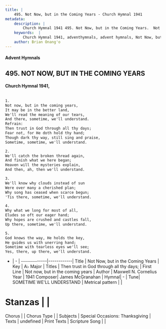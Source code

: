 ```yaml
---
title: |
    495. Not Now, but in the Coming Years - Church Hymnal 1941
metadata:
    description: |
        Church Hymnal 1941 495. Not Now, but in the Coming Years.  Not now, but in the coming years,  It may be in the better land,  We'll read the meaning of our tears,  And there, sometime, we'll understand.  
    keywords:  |
        Church Hymnal 1941, adventhymnals, advent hymnals, Not Now, but in the Coming Years, Not now, but in the coming years . Then trust in God through all thy days; 
    author: Brian Onang'o
---
```


#### Advent Hymnals
## 495. NOT NOW, BUT IN THE COMING YEARS
####  Church Hymnal 1941,

```txt

1.
Not now, but in the coming years, 
It may be in the better land, 
We'll read the meaning of our tears, 
And there, sometime, we'll understand. 
Refrain:
Then trust in God through all thy days; 
Fear not, for He doth hold thy hand; 
Though dark thy way, still sing and praise, 
Sometime, sometime, we'll understand. 

2.
We'll catch the broken thread again, 
And finish what we here began; 
Heaven will the mysteries explain, 
And then, ah, then we'll understand. 

3.
We'll know why clouds instead of sun 
Were over many a cherished plan; 
Why song has ceased when scarce begun; 
'Tis there, sometime, we'll understand. 

4.
Why what we long for most of all, 
Eludes so oft our eager hand; 
Why hopes are crushed and castles fall, 
Up there, sometime, we'll understand. 

5.
God knows the way, He holds the key, 
He guides us with unerring hand; 
Sometime with tearless eyes we'll see; 
Yes, there, up there, we'll understand.

```

- |   -  |
-------------|------------|
Title | Not Now, but in the Coming Years |
Key | A♭ Major |
Titles | Then trust in God through all thy days;  |
First Line | Not now, but in the coming years  |
Author | Maxwell N. Cornelius
Year | 1941
Composer| James McGranahan |
Hymnal|  - |
Tune| SOMETIME WE'LL UNDERSTAND |
Metrical pattern | |
# Stanzas |  |
Chorus |  |
Chorus Type |  |
Subjects | Special Occasions: Thanksgiving |
Texts | undefined |
Print Texts | 
Scripture Song |  |
    
